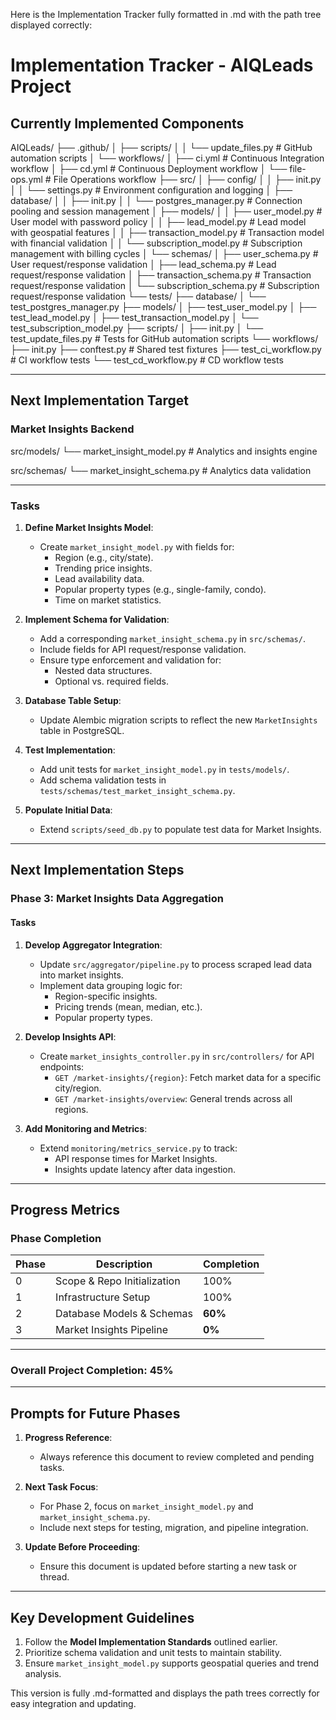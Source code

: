 Here is the Implementation Tracker fully formatted in .md with the path tree displayed correctly:

# Implementation Tracker - AIQLeads Project

## Currently Implemented Components

AIQLeads/
├── .github/
│   ├── scripts/
│   │   └── update_files.py         # GitHub automation scripts
│   └── workflows/
│       ├── ci.yml                  # Continuous Integration workflow
│       ├── cd.yml                  # Continuous Deployment workflow
│       └── file-ops.yml            # File Operations workflow
├── src/
│   ├── config/
│   │   ├── init.py
│   │   └── settings.py             # Environment configuration and logging
│   ├── database/
│   │   ├── init.py
│   │   └── postgres_manager.py     # Connection pooling and session management
│   ├── models/
│   │   ├── user_model.py           # User model with password policy
│   │   ├── lead_model.py           # Lead model with geospatial features
│   │   ├── transaction_model.py    # Transaction model with financial validation
│   │   └── subscription_model.py   # Subscription management with billing cycles
│   └── schemas/
│       ├── user_schema.py          # User request/response validation
│       ├── lead_schema.py          # Lead request/response validation
│       ├── transaction_schema.py   # Transaction request/response validation
│       └── subscription_schema.py  # Subscription request/response validation
└── tests/
├── database/
│   └── test_postgres_manager.py
├── models/
│   ├── test_user_model.py
│   ├── test_lead_model.py
│   ├── test_transaction_model.py
│   └── test_subscription_model.py
├── scripts/
│   ├── init.py
│   └── test_update_files.py    # Tests for GitHub automation scripts
└── workflows/
├── init.py
├── conftest.py             # Shared test fixtures
├── test_ci_workflow.py     # CI workflow tests
└── test_cd_workflow.py     # CD workflow tests

---

## Next Implementation Target

### Market Insights Backend

src/models/
└── market_insight_model.py         # Analytics and insights engine

src/schemas/
└── market_insight_schema.py        # Analytics data validation

---

### Tasks

1. **Define Market Insights Model**:
   - Create `market_insight_model.py` with fields for:
     - Region (e.g., city/state).
     - Trending price insights.
     - Lead availability data.
     - Popular property types (e.g., single-family, condo).
     - Time on market statistics.

2. **Implement Schema for Validation**:
   - Add a corresponding `market_insight_schema.py` in `src/schemas/`.
   - Include fields for API request/response validation.
   - Ensure type enforcement and validation for:
     - Nested data structures.
     - Optional vs. required fields.

3. **Database Table Setup**:
   - Update Alembic migration scripts to reflect the new `MarketInsights` table in PostgreSQL.

4. **Test Implementation**:
   - Add unit tests for `market_insight_model.py` in `tests/models/`.
   - Add schema validation tests in `tests/schemas/test_market_insight_schema.py`.

5. **Populate Initial Data**:
   - Extend `scripts/seed_db.py` to populate test data for Market Insights.

---

## Next Implementation Steps

### Phase 3: Market Insights Data Aggregation
#### Tasks
1. **Develop Aggregator Integration**:
   - Update `src/aggregator/pipeline.py` to process scraped lead data into market insights.
   - Implement data grouping logic for:
     - Region-specific insights.
     - Pricing trends (mean, median, etc.).
     - Popular property types.

2. **Develop Insights API**:
   - Create `market_insights_controller.py` in `src/controllers/` for API endpoints:
     - `GET /market-insights/{region}`: Fetch market data for a specific city/region.
     - `GET /market-insights/overview`: General trends across all regions.

3. **Add Monitoring and Metrics**:
   - Extend `monitoring/metrics_service.py` to track:
     - API response times for Market Insights.
     - Insights update latency after data ingestion.

---

## Progress Metrics

### Phase Completion

| Phase | Description                 | Completion |
|-------|-----------------------------|------------|
| 0     | Scope & Repo Initialization | 100%       |
| 1     | Infrastructure Setup        | 100%       |
| 2     | Database Models & Schemas   | **60%**    |
| 3     | Market Insights Pipeline    | **0%**     |

---

### Overall Project Completion: **45%**

---

## Prompts for Future Phases

1. **Progress Reference**:
   - Always reference this document to review completed and pending tasks.

2. **Next Task Focus**:
   - For Phase 2, focus on `market_insight_model.py` and `market_insight_schema.py`.
   - Include next steps for testing, migration, and pipeline integration.

3. **Update Before Proceeding**:
   - Ensure this document is updated before starting a new task or thread.

---

## Key Development Guidelines

1. Follow the **Model Implementation Standards** outlined earlier.
2. Prioritize schema validation and unit tests to maintain stability.
3. Ensure `market_insight_model.py` supports geospatial queries and trend analysis.

This version is fully .md-formatted and displays the path trees correctly for easy integration and updating.

